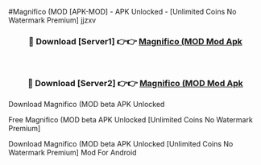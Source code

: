 #Magnifico (MOD [APK-MOD] - APK Unlocked - [Unlimited Coins No Watermark Premium] jjzxv



<div align="center">

<h3>🔴 Download [Server1] 👉👉 <a href="https://momento.my/?title=Magnifico_(MOD">Magnifico (MOD Mod Apk</a></h3><br>

<h3>🔴 Download [Server2] 👉👉 <a href="https://momento.my/?title=Magnifico_(MOD">Magnifico (MOD Mod Apk</a></h3>
</div>



Download Magnifico (MOD beta APK Unlocked

Free Magnifico (MOD beta APK Unlocked [Unlimited Coins No Watermark Premium]

Download Magnifico (MOD beta APK Unlocked [Unlimited Coins No Watermark Premium] Mod For Android
